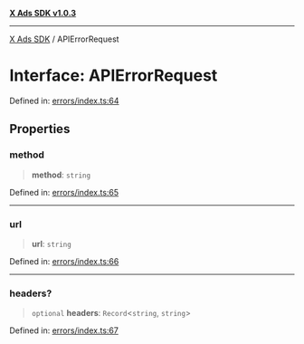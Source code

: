 [**X Ads SDK v1.0.3**](../README.md)

***

[X Ads SDK](../globals.md) / APIErrorRequest

# Interface: APIErrorRequest

Defined in: [errors/index.ts:64](https://github.com/kage1020/x-ads-sdk/blob/main/src/errors/index.ts#L64)

## Properties

### method

> **method**: `string`

Defined in: [errors/index.ts:65](https://github.com/kage1020/x-ads-sdk/blob/main/src/errors/index.ts#L65)

***

### url

> **url**: `string`

Defined in: [errors/index.ts:66](https://github.com/kage1020/x-ads-sdk/blob/main/src/errors/index.ts#L66)

***

### headers?

> `optional` **headers**: `Record`\<`string`, `string`\>

Defined in: [errors/index.ts:67](https://github.com/kage1020/x-ads-sdk/blob/main/src/errors/index.ts#L67)

